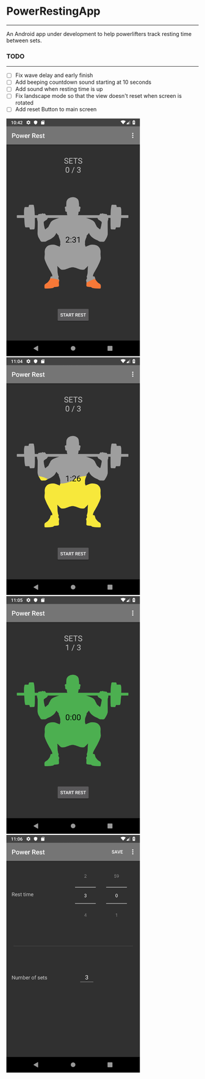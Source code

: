 # PowerRestingApp
-----------------
An Android app under development to help powerlifters track resting time between sets.

### TODO
--------
- [ ] Fix wave delay and early finish
- [ ] Add beeping countdown sound starting at 10 seconds
- [ ] Add sound when resting time is up
- [ ] Fix landscape mode so that the view doesn't reset when screen is rotated
- [ ] Add reset Button to main screen

<img src="https://raw.githubusercontent.com/arcanemutterings/PowerRestingApp/bb0ac2b0ed525d823762559dc664bc5b2e223f51/Screenshot_1542620524.png" width="350"> <img src="https://raw.githubusercontent.com/arcanemutterings/PowerRestingApp/bb0ac2b0ed525d823762559dc664bc5b2e223f51/Screenshot_1542621871.png " width="350"> <img src="https://raw.githubusercontent.com/arcanemutterings/PowerRestingApp/bb0ac2b0ed525d823762559dc664bc5b2e223f51/Screenshot_1542621958.png " width="350"> <img src="https://raw.githubusercontent.com/arcanemutterings/PowerRestingApp/c87f8d68060961ecc683607c22281bbfa11c0bbc/Screenshot_1542621967.png " width="350">
